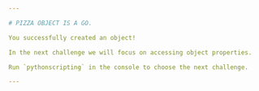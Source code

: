 ```yaml
---

# PIZZA OBJECT IS A GO.

You successfully created an object!

In the next challenge we will focus on accessing object properties.

Run `pythonscripting` in the console to choose the next challenge.

---
```

